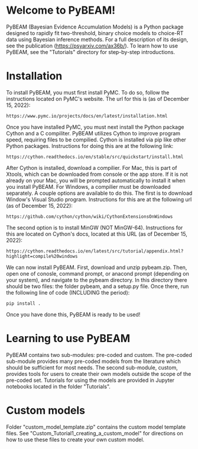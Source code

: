 # Welcome to PyBEAM!
PyBEAM (Bayesian Evidence Accumulation Models) is a Python package designed to rapidly fit two-threshold, binary choice models to choice-RT data using Bayesian inference methods. For a full description of its design, see the publication (https://psyarxiv.com/ax36b/). To learn how to use PyBEAM, see the "Tutorials" directory for step-by-step introductions.

# Installation

To install PyBEAM, you must first install PyMC. To do so, follow the instructions located on PyMC's website. The url for this is (as of December 15, 2022):

    https://www.pymc.io/projects/docs/en/latest/installation.html

Once you have installed PyMC, you must next install the Python package Cython and a C compiliter. PyBEAM utilizes Cython to improve program speed, requiring files to be compilied. Cython is installed via pip like other Python packages. Instructions for doing this are at the following link:

    https://cython.readthedocs.io/en/stable/src/quickstart/install.html

After Cython is installed, download a compilier. For Mac, this is part of Xtools, which can be downloaded from console or the app store. If it is not already on your Mac, you will be prompted automatically to install it when you install PyBEAM. For Windows, a compilier must be downloaded separately. A couple options are available to do this. The first is to download Window's Visual Studio program. Instructions for this are at the following url (as of December 15, 2022):

    https://github.com/cython/cython/wiki/CythonExtensionsOnWindows
    
The second option is to install MinGW (NOT MinGW-64). Instructions for this are located on Cython's docs, located at this URL (as of December 15, 2022):

    https://cython.readthedocs.io/en/latest/src/tutorial/appendix.html?highlight=compile%20windows
    
We can now install PyBEAM. First, download and unzip pybeam.zip. Then, open one of conosle, command prompt, or anacond prompt (depending on your system), and navigate to the pybeam directory. In this directory there should be two files: the folder pybeam, and a setup.py file. Once there, run the following line of code (INCLUDING the period):

    pip install .
    
Once you have done this, PyBEAM is ready to be used!

# Learning to use PyBEAM

PyBEAM contains two sub-modules: pre-coded and custom. The pre-coded sub-module provides many pre-coded models from the literature which should be sufficient for most needs. The second sub-module, custom, provides tools for users to create their own models outside the scope of the pre-coded set. Tutorials for using the models are provided in Jupyter notebooks located in the folder "Tutorials".

# Custom models

Folder "custom_model_template.zip" contains the custom model template files. See "Custom_Tutorial1_creating_a_custom_model" for directions on how to use these files to create your own custom model.
